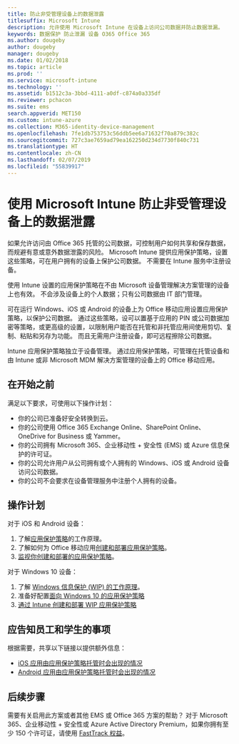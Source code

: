 ```yaml
---
title: 防止非受管理设备上的数据泄露
titlesuffix: Microsoft Intune
description: 允许使用 Microsoft Intune 在设备上访问公司数据并防止数据泄漏。
keywords: 数据保护 防止泄漏 设备 O365 Office 365
ms.author: dougeby
author: dougeby
manager: dougeby
ms.date: 01/02/2018
ms.topic: article
ms.prod: ''
ms.service: microsoft-intune
ms.technology: ''
ms.assetid: b1512c3a-3bbd-4111-a0df-c874a0a335df
ms.reviewer: pchacon
ms.suite: ems
search.appverid: MET150
ms.custom: intune-azure
ms.collection: M365-identity-device-management
ms.openlocfilehash: 7fe1db753753c56ddb5ee6a71632f70a879c382c
ms.sourcegitcommit: 727c3ae7659ad79ea162250d234d7730f840c731
ms.translationtype: HT
ms.contentlocale: zh-CN
ms.lasthandoff: 02/07/2019
ms.locfileid: "55839917"
---
```

# <a name="prevent-data-leaks-on-non-managed-devices-using-microsoft-intune"></a>使用 Microsoft Intune 防止非受管理设备上的数据泄露

如果允许访问由 Office 365 托管的公司数据，可控制用户如何共享和保存数据，而规避有意或意外数据泄露的风险。 Microsoft Intune 提供应用保护策略，设置这些策略，可在用户拥有的设备上保护公司数据。 不需要在 Intune 服务中注册设备。 

使用 Intune 设置的应用保护策略在不由 Microsoft 设备管理解决方案管理的设备上也有效。 不会涉及设备上的个人数据；只有公司数据由 IT 部门管理。 

可在运行 Windows、iOS 或 Android 的设备上为 Office 移动应用设置应用保护策略，以保护公司数据。 通过这些策略，设可以置基于应用的 PIN 或公司数据加密等策略，或更高级的设置，以限制用户能否在托管和非托管应用间使用剪切、复制、粘贴和另存为功能。 而且无需用户注册设备，即可远程擦除公司数据。 

Intune 应用保护策略独立于设备管理。 通过应用保护策略，可管理在托管设备和由 Intune 或非 Microsoft MDM 解决方案管理的设备上的 Office 移动应用。 

## <a name="before-you-begin"></a>在开始之前

满足以下要求，可使用以下操作计划：
* 你的公司已准备好安全转换到云。
* 你的公司使用 Office 365 Exchange Online、SharePoint Online、OneDrive for Business 或 Yammer。
* 你的公司拥有 Microsoft 365、企业移动性 + 安全性 (EMS) 或 Azure 信息保护的许可证。
* 你的公司允许用户从公司拥有或个人拥有的 Windows、iOS 或 Android 设备访问公司数据。 
* 你的公司不会要求在设备管理服务中注册个人拥有的设备。 

## <a name="action-plan"></a>操作计划

对于 iOS 和 Android 设备： 

1. 了解[应用保护策略](app-protection-policy.md)的工作原理。
2. 了解如何为 Office 移动应用[创建和部署应用保护策略](app-protection-policies.md)。 
3. [监视你创建和部署的应用保护策略](app-protection-policies-monitor.md)。 

对于 Windows 10 设备： 

1. 了解 [Windows 信息保护 (WIP) 的工作原理](https://docs.microsoft.com/windows/threat-protection/windows-information-protection/protect-enterprise-data-using-wip)。 
2. 准备好配置[面向 Windows 10 的应用保护策略](app-protection-policies-configure-windows-10.md)
3. [通过 Intune 创建和部署 WIP 应用保护策略](windows-information-protection-policy-create.md)

## <a name="what-to-tell-employees-and-students"></a>应告知员工和学生的事项

根据需要，共享以下链接以提供额外信息： 
* [iOS 应用由应用保护策略托管时会出现的情况](app-protection-enabled-apps-ios.md)
* [Android 应用由应用保护策略托管时会出现的情况](app-protection-enabled-apps-android.md) 

## <a name="next-steps"></a>后续步骤

需要有关启用此方案或者其他 EMS 或 Office 365 方案的帮助？ 对于 Microsoft 365、企业移动性 + 安全性或 Azure Active Directory Premium，如果你拥有至少 150 个许可证，请使用 [FastTrack 权益](https://docs.microsoft.com/enterprise-mobility-security/solutions/enterprise-mobility-fasttrack-program)。 
